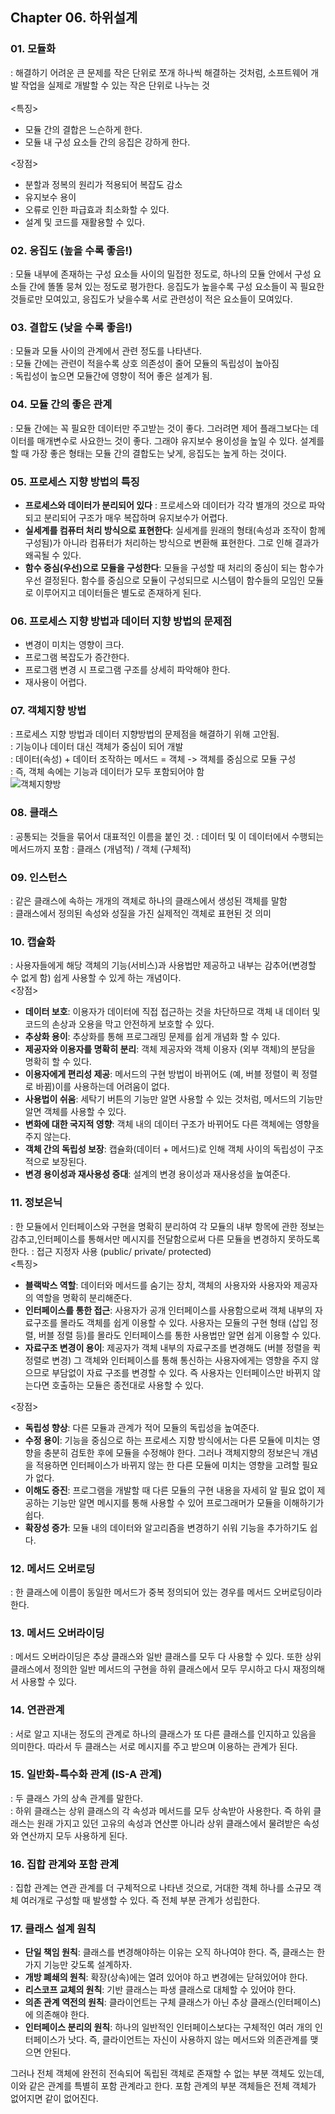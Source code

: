 ## Chapter 06. 하위설계
### 01. 모듈화 </br>
: 해결하기 어려운 큰 문제를 작은 단위로 쪼개 하나씩 해결하는 것처럼, 소프트웨어 개발 작업을 실제로 개발할 수 있는 작은 단위로 나누는 것 </br>
</br>
<특징>
* 모듈 간의 결합은 느슨하게 한다.
* 모듈 내 구성 요소들 간의 응집은 강하게 한다. </br>

<장점>
* 분할과 정복의 원리가 적용되어 복잡도 감소
* 유지보수 용이
* 오류로 인한 파급효과 최소화할 수 있다.
* 설계 및 코드를 재활용할 수 있다. 

### 02. 응집도 (높을 수록 좋음!)</br>
: 모듈 내부에 존재하는 구성 요소들 사이의 밀접한 정도로, 하나의 모듈 안에서 구성 요소들 간에 똘똘 뭉쳐 있는 정도로 평가한다. 응집도가 높을수록 구성 요소들이 꼭 필요한 것들로만 모여있고, 응집도가 낮을수록 서로 관련성이 적은 요소들이 모여있다. 


### 03. 결합도 (낮을 수록 좋음!) </br>
: 모듈과 모듈 사이의 관계에서 관련 정도를 나타낸다.</br> 
: 모듈 간에는 관련이 적을수록 상호 의존성이 줄어 모듈의 독립성이 높아짐</br>
: 독립성이 높으면 모듈간에 영향이 적어 좋은 설계가 됨.</br>


### 04. 모듈 간의 좋은 관계 </br>
: 모듈 간에는 꼭 필요한 데이터만 주고받는 것이 좋다. 그러려면 제어 플래그보다는 데이터를 매개변수로 사요한느 것이 좋다. 그래야 유지보수 용이성을 높일 수 있다. 설계를 할 때 가장 좋은 형태는 모듈 간의 결합도는 낮게, 응집도는 높게 하는 것이다.

### 05. 프로세스 지향 방법의 특징 </br>
* <b>프로세스와 데이터가 분리되어 있다</b> : 프로세스와 데이터가 각각 별개의 것으로 파악되고 분리되어 구조가 매우 복잡하며 유지보수가 어렵다.  
* <b>실세계를 컴퓨터 처리 방식으로 표현한다</b>: 실세계를 원래의 형태(속성과 조작이 함께 구성됨)가 아니라 컴퓨터가 처리하는 방식으로 변환해 표현한다. 그로 인해 결과가 왜곡될 수 있다. 
* <b>함수 중심(우선)으로 모듈을 구성한다</b>: 모듈을 구성할 때 처리의 중심이 되는 함수가 우선 결정된다. 함수를 중심으로 모듈이 구성되므로 시스템이 함수들의 모임인 모듈로 이루어지고 데이터들은 별도로 존재하게 된다. 


### 06. 프로세스 지향 방법과 데이터 지향 방법의 문제점
* 변경이 미치는 영향이 크다.
* 프로그램 복잡도가 증간한다.
* 프로그램 변경 시 프로그램 구조를 상세히 파악해야 한다.
* 재사용이 어렵다.

### 07. 객체지향 방법
: 프로세스 지향 방법과 데이터 지향방법의 문제점을 해결하기 위해 고안됨. </br>
: 기능이나 데이터 대신 객체가 중심이 되어 개발</br>
: 데이터(속성) + 데이터 조작하는 메서드 = 객체 -> 객체를 중심으로 모듈 구성</br>
: 즉, 객체 속에는 기능과 데이터가 모두 포함되어야 함</br>
![객체지향방](https://github.com/ohbokdong/SoftwareEngineeringStudy/blob/master/summary/img/week6/%EA%B0%9D%EC%B2%B4%EC%A7%80%ED%96%A5%20%EB%B0%A9%EB%B2%95.jpg)

### 08. 클래스
: 공통되는 것들을 묶어서 대표적인 이름을 붙인 것.
: 데이터 및 이 데이터에서 수행되는 메서드까지 포함
: 클래스 (개념적) / 객체 (구체적)

### 09. 인스턴스
: 같은 클래스에 속하는 개개의 객체로 하나의 클래스에서 생성된 객체를 말함</br>
: 클래스에서 정의된 속성와 성질을 가진 실제적인 객체로 표현된 것 의미</br>

### 10. 캡슐화
: 사용자들에게 해당 객체의 기능(서비스)과 사용법만 제공하고 내부는 감추어(변경할 수 없게 함) 쉽게 사용할 수 있게 하는 개념이다.</br> 
<장점></br>
* <b>데이터 보호</b>: 이용자가 데이터에 직접 접근하는 것을 차단하므로 객체 내 데이터 및 코드의 손상과 오용을 막고 안전하게 보호할 수 있다. 
* <b>추상화 용이</b>: 추상화를 통해 프로그래밍 문제를 쉽게 개념화 할 수 있다. 
* <b>제공자와 이용자를 명확히 분리</b>: 객체 제공자와 객체 이용자 (외부 객체)의 분담을 명확히 할 수 있다. 
* <b>이용자에게 편리성 제공</b>: 메서드의 구현 방법이 바뀌어도 (예, 버블 정렬이 퀵 정렬로 바뀜)이를 사용하는데 어려움이 없다. 
* <b>사용법이 쉬움</b>: 세탁기 버튼의 기능만 알면 사용할 수 있는 것처럼, 메서드의 기능만 알면 객체를 사용할 수 있다. 
* <b>변화에 대한 국지적 영향</b>: 객체 내의 데이터 구조가 바뀌어도 다른 객체에는 영향을 주지 않는다. 
* <b>객체 간의 독립성 보장</b>: 캡슐화(데이터 + 메서드)로 인해 객체 사이의 독립성이 구조적으로 보장된다.
* <b>변경 용이성과 재사용성 증대</b>: 설계의 변경 용이성과 재사용성을 높여준다. 


### 11. 정보은닉
: 한 모듈에서 인터페이스와 구현을 명확히 분리하여 각 모듈의 내부 항목에 관한 정보는 감추고,인터페이스를 통해서만 메시지를 전달함으로써 다른 모듈을 변경하지 못하도록 한다. 
: 접근 지정자 사용 (public/ private/ protected) </br>
<특징></br>
* <b>블랙박스 역할</b>: 데이터와 메서드를 숨기는 장치, 객체의 사용자와 사용자와 제공자의 역할을 명확히 분리해준다.
* <b>인터페이스를 통한 접근</b>: 사용자가 공개 인터페이스를 사용함으로써 객체 내부의 자료구조를 몰라도 객체를 쉽게 이용할 수 있다. 사용자는 모듈의 구현 형태 (삽입 정렬, 버블 정렬 등)를 몰라도 인터페이스를 통한 사용법만 알면 쉽게 이용할 수 있다.
* <b>자료구조 변경이 용이</b>: 제공자가 객체 내부의 자료구조를 변경해도 (버블 정렬을 퀵 정렬로 변경) 그 객체와 인터페이스를 통해 통신하는 사용자에게는 영향을 주지 않으므로 부담없이 자료 구조를 변경할 수 있다. 즉 사용자는 인터페이스만 바뀌지 않는다면 호출하는 모듈은 종전대로 사용할 수 있다. 

<장점></br>
* <b>독립성 향상</b>: 다른 모듈과 관계가 적어 모듈의 독립성을 높여준다.
* <b>수정 용이</b>: 기능을 중심으로 하는 프로세스 지향 방식에서는 다른 모듈에 미치는 영향을 충분히 검토한 후에 모듈을 수정해야 한다. 그러나 객체지향의 정보은닉 개념을 적용하면 인터페이스가 바뀌지 않는 한 다른 모듈에 미치는 영향을 고려할 필요가 없다.
* <b>이해도 증진</b>: 프로그램을 개발할 때 다른 모듈의 구현 내용을 자세히 알 필요 없이 제공하는 기능만 알면 메시지를 통해 사용할 수 있어 프로그래머가 모듈을 이해하기가 쉽다. 
* <b>확장성 증가</b>: 모듈 내의 데이터와 알고리즘을 변경하기 쉬워 기능을 추가하기도 쉽다. 

### 12. 메서드 오버로딩
: 한 클래스에 이름이 동일한 메서드가 중복 정의되어 있는 경우를 메서드 오버로딩이라 한다. 

### 13. 메서드 오버라이딩
: 메서드 오버라이딩은 추상 클래스와 일반 클래스를 모두 다 사용할 수 있다. 또한 상위 클래스에서 정의한 일반 메서드의 구현을 하위 클래스에서 모두 무시하고 다시 재정의해서 사용할 수 있다. 

### 14. 연관관계
: 서로 알고 지내는 정도의 관계로 하나의 클래스가 또 다른 클래스를 인지하고 있음을 의미한다. 따라서 두 클래스는 서로 메시지를 주고 받으며 이용하는 관계가 된다. 

### 15. 일반화-특수화 관계 (IS-A 관계)
: 두 클래스 가의 상속 관계를 말한다. </br>
: 하위 클래스는 상위 클래스의 각 속성과 메서드를 모두 상속받아 사용한다. 즉 하위 클래스는 원래 가지고 있던 고유의 속성과 연산뿐 아니라 상위 클래스에서 물려받은 속성와 연산까지 모두 사용하게 된다.

### 16. 집합 관계와 포함 관계
: 집합 관계는 연관 관계를 더 구체적으로 나타낸 것으로, 거대한 객체 하나를 소규모 객체 여러개로 구성할 때 발생할 수 있다. 즉 전체 부분 관계가 성립한다. 

### 17. 클래스 설계 원칙
* <b>단일 책임 원칙</b>: 클래스를 변경해야하는 이유는 오직 하나여야 한다. 즉, 클래스는 한 가지 기능만 갖도록 설계하자.
* <b>개방 폐쇄의 원칙</b>: 확장(상속)에는 열려 있어야 하고 변경에는 닫혀있어야 한다. 
* <b>리스코프 교체의 원칙</b>: 기반 클래스는 파생 클래스로 대체할 수 있어야 한다. 
* <b>의존 관계 역전의 원칙</b>: 클라이언트는 구체 클래스가 아닌 추상 클래스(인터페이스)에 의존해야 한다. 
* <b>인터페이스 분리의 원칙</b>: 하나의 일반적인 인터페이스보다는 구체적인 여러 개의 인터페이스가 낫다. 즉, 클라이언트는 자신이 사용하지 않는 메서드와 의존관계를 맺으면 안된다.


그러나 전체 객체에 완전히 전속되어 독립된 객체로 존재할 수 없는 부분 객체도 있는데, 이와 같은 관계를 특별히 포함 관계라고 한다. 포함 관계의 부분 객체들은 전체 객체가 없어지면 같이 없어진다. 
